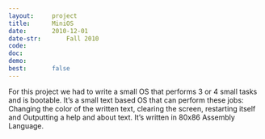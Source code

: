 ```yaml
---
layout:     project
title:      MiniOS
date:       2010-12-01
date-str:       Fall 2010
code:
doc:
demo:
best:       false
---
```


For this project we had to write a small OS that performs 3 or 4 small tasks and is bootable. It’s a small text based OS that can perform these jobs: Changing the color of the written text, clearing the screen, restarting itself and Outputting a help and about text. It’s written in 80x86 Assembly Language.
